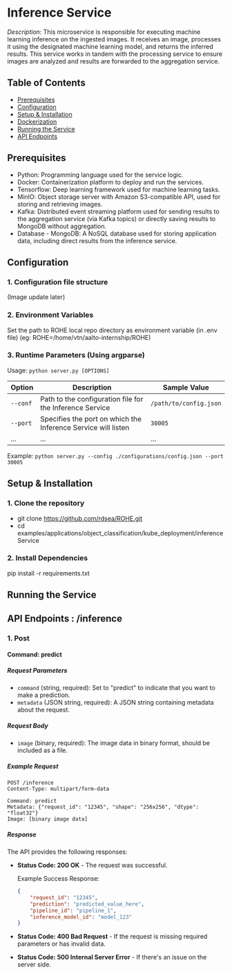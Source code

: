 # Inference Service

_Description_: This microservice is responsible for executing machine learning inference on the ingested images. It receives an image, processes it using the designated machine learning model, and returns the inferred results. This service works in tandem with the processing service to ensure images are analyzed and results are forwarded to the aggregation service.

## Table of Contents
- [Prerequisites](#prerequisites)
- [Configuration](#configuration)
- [Setup & Installation](#setup--installation)
- [Dockerization](#dockerization)
- [Running the Service](#running-the-service)
- [API Endpoints](#api-endpoints)


## Prerequisites
- Python: Programming language used for the service logic.
- Docker: Containerization platform to deploy and run the services.
- Tensorflow: Deep learning framework used for machine learning tasks.
- MinIO: Object storage server with Amazon S3-compatible API, used for storing and retrieving images.
- Kafka: Distributed event streaming platform used for sending results to the aggregation service (via Kafka topics) or directly saving results to MongoDB without aggregation.
- Database - MongoDB: A NoSQL database used for storing application data, including direct results from the inference service.

## Configuration
### 1. Configuration file structure
(Image update later)

### 2. Environment Variables
Set the path to ROHE local repo directory as environment variable (in .env file) (eg: ROHE=/home/vtn/aalto-internship/ROHE)

### 3. Runtime Parameters (Using argparse)

Usage: `python server.py [OPTIONS]`

| Option            | Description                                                      | Sample Value             |
|-------------------|------------------------------------------------------------------|--------------------------|
| `--conf`          | Path to the configuration file for the Inference Service         | `/path/to/config.json`   |
| `--port`          | Specifies the port on which the Inference Service will listen    | `30005`                   |
| ...               | ...                                                              | ...                      |

Example:
`python server.py --config ./configurations/config.json --port 30005`


## Setup & Installation
### 1. Clone the repository
- git clone https://github.com/rdsea/ROHE.git
- cd examples/applications/object_classification/kube_deployment/inferenceService

### 2. Install Dependencies
pip install -r requirements.txt

## Running the Service


## API Endpoints : /inference
### 1. Post

#### Command: predict
##### Request Parameters

- `command` (string, required): Set to "predict" to indicate that you want to make a prediction.
- `metadata` (JSON string, required): A JSON string containing metadata about the request.

##### Request Body

- `image` (binary, required): The image data in binary format, should be included as a file.

##### Example Request

```http
POST /inference
Content-Type: multipart/form-data

Command: predict
Metadata: {"request_id": "12345", "shape": "256x256", "dtype": "float32"}
Image: [binary image data]

```

##### Response

The API provides the following responses:

- **Status Code: 200 OK** - The request was successful.

    Example Success Response:

    ```json
    {
        "request_id": "12345",
        "prediction": "predicted_value_here",
        "pipeline_id": "pipeline_1",
        "inference_model_id": "model_123"
    }
    ```

- **Status Code: 400 Bad Request** - If the request is missing required parameters or has invalid data.

- **Status Code: 500 Internal Server Error** - If there's an issue on the server side.
